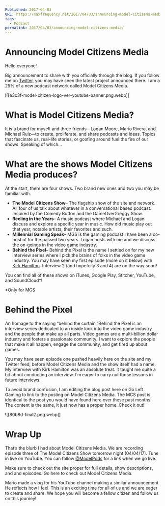 ```yaml
---
Published: 2017-04-03
URL: https://maxfrequency.net/2017/04/03/announcing-model-citizens-media/
tags:
  - Podcast
permalink: 2017/04/03/announcing-model-citizens-media/
---
```

# Announcing Model Citizens Media

Hello everyone!

Big announcement to share with you officially through the blog. If you follow me on [Twitter](http://twitter.com/maxroberts143), you may have seen the latest project announced there. I am a 25% of a new podcast network called Model Citizens Media.

![[e3c3f-model-citizen-logo-ver-youtube-banner.png.webp]]

# What is Model Citizens Media?

It is a brand for myself and three friends—Logan Moore, Mario Rivera, and Michael Ruiz—to create, proliferate, and share podcasts and ideas. Topics that fascinate us, real-life stories, or goofing around fuel the fire of our shows. Speaking of which…

# What are the shows Model Citizens Media produces?

At the start, there are four shows. Two brand new ones and two you may be familiar with.

- **The Model Citizens Show**– The flagship show of the site and network. All four of us talk about whatever in a conversational based podcast. Inspired by the Comedy Button and the GameOverGreggy Show.
- **Reeling in the Years**– A music podcast where Michael and Logan discuss and explore a specific year in music. How did music play out that year, notable artists, their favorites and such.
- **Millennial Gaming Speak**– MGS is the gaming podcast I have been a co-host of for the passed two years. Logan hosts with me and we discuss the on-goings in the video game industry.
- **Behind the Pixel**– Behind the Pixel is the name I settled on for my new interview series where I pick the brains of folks in the video game industry. You may have seen my first episode (more on it below) with [Kirk Hamilton](https://maxfrequency.net/2021/03/30/btp-01/). Interview 2 (and hopefully 3 and 4) are on the way soon!

You can find all of these shows on iTunes, Google Play, Stitcher, YouTube, and SoundCloud*!

*Only for MGS

# Behind the Pixel

An homage to the saying “behind the curtain,”Behind the Pixel is an interview series dedicated to an inside look into the video game industry and the people that make up all parts. Video games are a multi-billion dollar industry and fosters a passionate community. I want to explore the people that make it all happen, engage the community, and get fired up about games.

You may have seen episode one pushed heavily here on the site and my Twitter feed, before Model Citizens Media and the show itself had a name. My interview with Kirk Hamilton was an absolute treat. It taught me quite a bit about conducting an interview. I’m eager to carry out those lessons in future interviews.

To avoid brand confusion, I am editing the blog post here on Go Left Gaming to link to the posting on Model Citizens Media. The MCS post is identical to the post you would have found here over these past months. The content is the same, it just now has a proper home. Check it out!

![[80b8d-final2.png.webp]]

# Wrap Up

That’s the blurb I had about Model Citizens Media. We are recording episode three of The Model Citizens Show tomorrow night (04/04/17). Tune in live on YouTube. You can follow [@ModelPods](http://twitter.com/modelpods) for a link when we go live.

Make sure to check out the site proper for full details, show descriptions, and and episodes. Go here to check out Model Citizens Media.

Mario made a vlog for his YouTube channel making a similar announcement. He reflects how I feel. This is an exciting time for all of us and we are eager to create and share. We hope you will become a fellow citizen and follow us on this journey!